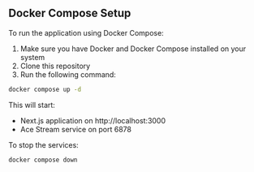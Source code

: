 ## Docker Compose Setup

To run the application using Docker Compose:

1. Make sure you have Docker and Docker Compose installed on your system
2. Clone this repository
3. Run the following command:

```bash
docker compose up -d
```

This will start:

- Next.js application on http://localhost:3000
- Ace Stream service on port 6878

To stop the services:

```bash
docker compose down
```
